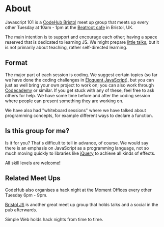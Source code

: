 # About

Javascript 101 is a [CodeHub Bristol](https://www.meetup.com/CodeHub-Bristol/) meet up group that meets up every other Tuesday at 10am - 1pm at the [Beatroot cafe](http://www.beatrootcafe.com/) in Bristol, UK.

The main intention is to support and encourage each other; having a space reserved that is dedicated to learning JS. We might prepare [little talks](https://javascript101.gitbooks.io/guide/content/presentations.html), but it is not primarily about teaching, rather self-directed learning.

## Format
The major part of each session is coding. We suggest certain topics (so far we have done the coding challenges in [Eloquent JavaScript](http://eloquentjavascript.net/)), but you can just as well bring your own project to work on; you can also work through [Codecademy](https://www.codecademy.com/) or similar. If you get stuck with any of these, feel free to ask others for help.
We have some time before and after the coding session where people can present something they are working on.

We have also had "whiteboard sessions" where we have talked about
programming concepts, for example different ways to declare a
function.

## Is this group for me?[](http://eloquentjavascript.net/)
Is it for you? That's difficult to tell in advance, of course. We would say there is an emphasis on JavaScript as a programming language, not so much moving quickly to libraries like [jQuery](https://jquery.com/) to achieve all kinds of effects. 

All skill levels are welcome!

## Related Meet Ups
CodeHub also organises a hack night at the Moment Offices every other Tuesday 6pm - 9pm.

[Bristol JS](https://www.meetup.com/BristolJS/) is another great meet up group that holds talks and a social in the pub afterwards. 

Simple Web holds hack nights from time to time.



